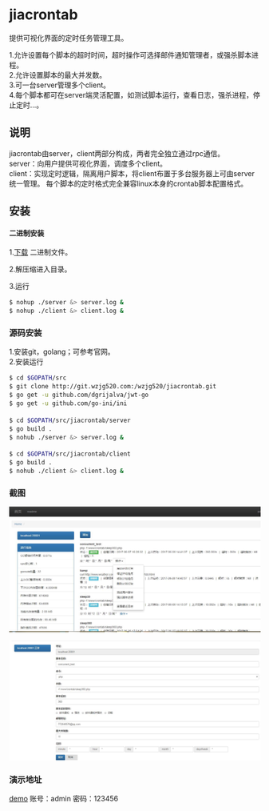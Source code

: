 # jiacrontab
提供可视化界面的定时任务管理工具。

1.允许设置每个脚本的超时时间，超时操作可选择邮件通知管理者，或强杀脚本进程。  
2.允许设置脚本的最大并发数。  
3.可一台server管理多个client。  
4.每个脚本都可在server端灵活配置，如测试脚本运行，查看日志，强杀进程，停止定时...。

## 说明
jiacrontab由server，client两部分构成，两者完全独立通过rpc通信。  
server：向用户提供可视化界面，调度多个client。  
client：实现定时逻辑，隔离用户脚本，将client布置于多台服务器上可由server统一管理。
每个脚本的定时格式完全兼容linux本身的crontab脚本配置格式。

## 安装
#### 二进制安装  
1.[下载](http://git.wzjg520.com/wzjg520/jiacrontab/releases) 二进制文件。  

2.解压缩进入目录。  

3.运行  
```sh
$ nohup ./server &> server.log &
$ nohup ./client &> client.log &     
```
### 源码安装
1.安装git，golang；可参考官网。  
2.安装运行
```sh
$ cd $GOPATH/src
$ git clone http://git.wzjg520.com:/wzjg520/jiacrontab.git 
$ go get -u github.com/dgrijalva/jwt-go
$ go get -u github.com/go-ini/ini

$ cd $GOPATH/src/jiacrontab/server
$ go build .
$ nohub ./server &> server.log &

$ cd $GOPATH/src/jiacrontab/client
$ go build .
$ nohub ./client &> client.log & 
``` 

### 截图
![alt 截图](https://raw.githubusercontent.com/iwannay/static_dir/master/jiacrontab_preview_1.jpg)  

![alt 截图2](https://raw.githubusercontent.com/iwannay/static_dir/master/jiacrontab_preview_2.jpg)

### 演示地址
[demo](http://182.92.223.12:20000) 账号：admin 密码：123456
